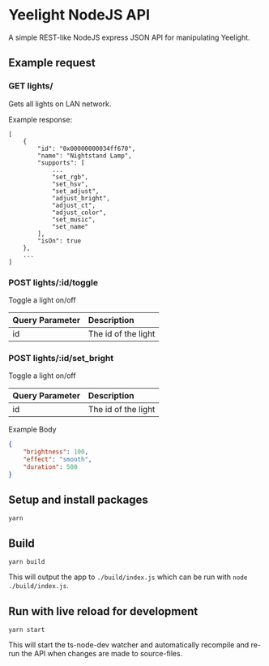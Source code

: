 # Yeelight NodeJS API
A simple REST-like NodeJS express JSON API for manipulating Yeelight.

## Example request
### GET lights/
Gets all lights on LAN network.

Example response:
```
[
    {
        "id": "0x00000000034ff670",
        "name": "Nightstand Lamp",
        "supports": [
            ...
            "set_rgb",
            "set_hsv",
            "set_adjust",
            "adjust_bright",
            "adjust_ct",
            "adjust_color",
            "set_music",
            "set_name"
        ],
        "isOn": true
    },
    ...
]
```

### POST lights/:id/toggle
Toggle a light on/off

| Query Parameter | Description         |
|-----------------|:--------------------|
| id              | The id of the light |

### POST lights/:id/set_bright
Toggle a light on/off

| Query Parameter | Description         |
|-----------------|:--------------------|
| id              | The id of the light |

Example Body
```json
{
    "brightness": 100,
    "effect": "smooth",
    "duration": 500
}
```

## Setup and install packages
```
yarn
```

## Build

```
yarn build
```

This will output the app to `./build/index.js` which can be run with `node ./build/index.js`.

## Run with live reload for development
```
yarn start
```

This will start the ts-node-dev watcher and automatically recompile and re-run the API when changes are made to source-files.
